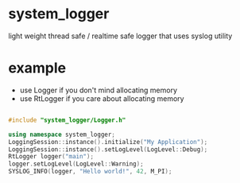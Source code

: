 # system_logger

light weight thread safe / realtime safe logger that uses syslog utility

# example
- use Logger if you don't mind allocating memory
- use RtLogger if you care about allocating memory

```cpp

#include "system_logger/Logger.h"

using namespace system_logger;
LoggingSession::instance().initialize("My Application");
LoggingSession::instance().setLogLevel(LogLevel::Debug);
RtLogger logger("main");
logger.setLogLevel(LogLevel::Warning);
SYSLOG_INFO(logger, "Hello world!", 42, M_PI);

```
